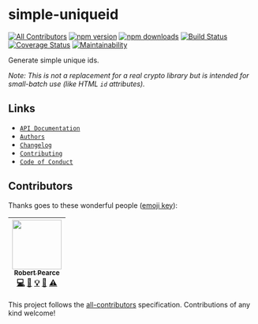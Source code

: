 # simple-uniqueid
[![All Contributors](https://img.shields.io/badge/all_contributors-1-orange.svg?style=flat-square)](#contributors)
[![npm version](https://img.shields.io/npm/v/@rpearce/simple-uniqueid.svg)](https://www.npmjs.com/package/@rpearce/simple-uniqueid) [![npm downloads](https://img.shields.io/npm/dt/@rpearce/simple-uniqueid.svg)](https://www.npmjs.com/package/@rpearce/simple-uniqueid) [![Build Status](https://travis-ci.org/rpearce/simple-uniqueid.svg?branch=master)](https://travis-ci.org/rpearce/simple-uniqueid) [![Coverage Status](https://coveralls.io/repos/github/rpearce/simple-uniqueid/badge.svg?branch=master)](https://coveralls.io/github/rpearce/simple-uniqueid?branch=master) [![Maintainability](https://api.codeclimate.com/v1/badges/8e4debef4b9f0e8acd6e/maintainability)](https://codeclimate.com/github/rpearce/simple-uniqueid/maintainability)

Generate simple unique ids.

_Note: This is not a replacement for a real crypto library but is intended for
small-batch use (like HTML `id` attributes)._

## Links
* [`API Documentation`](./API.md)
* [`Authors`](./AUTHORS.md)
* [`Changelog`](./CHANGELOG.md)
* [`Contributing`](./CONTRIBUTING.md)
* [`Code of Conduct`](./CODE_OF_CONDUCT.md)

## Contributors

Thanks goes to these wonderful people ([emoji key](https://github.com/kentcdodds/all-contributors#emoji-key)):

<!-- ALL-CONTRIBUTORS-LIST:START - Do not remove or modify this section -->
<!-- prettier-ignore -->
| [<img src="https://avatars2.githubusercontent.com/u/592876?v=4" width="100px;"/><br /><sub><b>Robert Pearce</b></sub>](https://robertwpearce.com)<br />[💻](https://github.com/rpearce/simple-uniqueid/commits?author=rpearce "Code") [📖](https://github.com/rpearce/simple-uniqueid/commits?author=rpearce "Documentation") [💡](#example-rpearce "Examples") [🤔](#ideas-rpearce "Ideas, Planning, & Feedback") [⚠️](https://github.com/rpearce/simple-uniqueid/commits?author=rpearce "Tests") |
| :---: |
<!-- ALL-CONTRIBUTORS-LIST:END -->

This project follows the [all-contributors](https://github.com/kentcdodds/all-contributors) specification. Contributions of any kind welcome!
